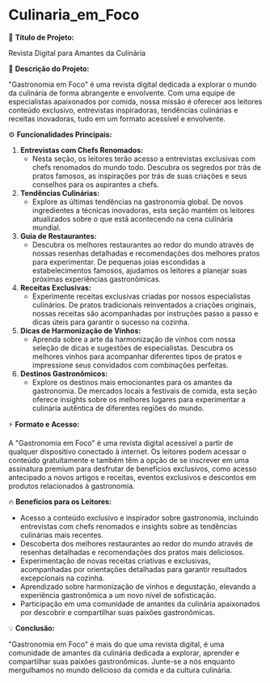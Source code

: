 # Culinaria_em_Foco

📌 **Título de Projeto:**

Revista Digital para Amantes da Culinária


📜 **Descrição do Projeto:**

"Gastronomia em Foco" é uma revista digital dedicada a explorar o mundo da culinária de forma abrangente e envolvente. Com uma equipe de especialistas apaixonados por comida, nossa missão é oferecer aos leitores conteúdo exclusivo, entrevistas inspiradoras, tendências culinárias e receitas inovadoras, tudo em um formato acessível e envolvente.


⚙ **Funcionalidades Principais:**

1. **Entrevistas com Chefs Renomados:**
    - Nesta seção, os leitores terão acesso a entrevistas exclusivas com chefs renomados do mundo todo. Descubra os segredos por trás de pratos famosos, as inspirações por trás de suas criações e seus conselhos para os aspirantes a chefs.
2. **Tendências Culinárias:**
    - Explore as últimas tendências na gastronomia global. De novos ingredientes a técnicas inovadoras, esta seção mantém os leitores atualizados sobre o que está acontecendo na cena culinária mundial.
3. **Guia de Restaurantes:**
    - Descubra os melhores restaurantes ao redor do mundo através de nossas resenhas detalhadas e recomendações dos melhores pratos para experimentar. De pequenas joias escondidas a estabelecimentos famosos, ajudamos os leitores a planejar suas próximas experiências gastronômicas.
4. **Receitas Exclusivas:**
    - Experimente receitas exclusivas criadas por nossos especialistas culinários. De pratos tradicionais reinventados a criações originais, nossas receitas são acompanhadas por instruções passo a passo e dicas úteis para garantir o sucesso na cozinha.
5. **Dicas de Harmonização de Vinhos:**
    - Aprenda sobre a arte da harmonização de vinhos com nossa seleção de dicas e sugestões de especialistas. Descubra os melhores vinhos para acompanhar diferentes tipos de pratos e impressione seus convidados com combinações perfeitas.
6. **Destinos Gastronômicos:**
    - Explore os destinos mais emocionantes para os amantes da gastronomia. De mercados locais a festivais de comida, esta seção oferece insights sobre os melhores lugares para experimentar a culinária autêntica de diferentes regiões do mundo.


⚡ **Formato e Acesso:**

A "Gastronomia em Foco" é uma revista digital acessível a partir de qualquer dispositivo conectado à internet. Os leitores podem acessar o conteúdo gratuitamente e também têm a opção de se inscrever em uma assinatura premium para desfrutar de benefícios exclusivos, como acesso antecipado a novos artigos e receitas, eventos exclusivos e descontos em produtos relacionados à gastronomia.


🔥 **Benefícios para os Leitores:**

- Acesso a conteúdo exclusivo e inspirador sobre gastronomia, incluindo entrevistas com chefs renomados e insights sobre as tendências culinárias mais recentes.
- Descoberta dos melhores restaurantes ao redor do mundo através de resenhas detalhadas e recomendações dos pratos mais deliciosos.
- Experimentação de novas receitas criativas e exclusivas, acompanhadas por orientações detalhadas para garantir resultados excepcionais na cozinha.
- Aprendizado sobre harmonização de vinhos e degustação, elevando a experiência gastronômica a um novo nível de sofisticação.
- Participação em uma comunidade de amantes da culinária apaixonados por descobrir e compartilhar suas paixões gastronômicas.


💡 **Conclusão:**

"Gastronomia em Foco" é mais do que uma revista digital, é uma comunidade de amantes da culinária dedicada a explorar, aprender e compartilhar suas paixões gastronômicas. Junte-se a nós enquanto mergulhamos no mundo delicioso da comida e da cultura culinária.